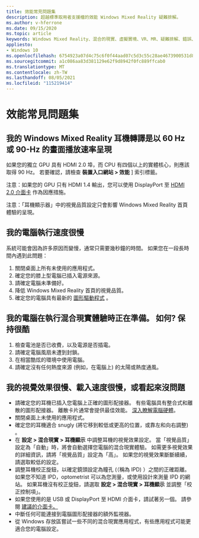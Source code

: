 ```yaml
---
title: 效能常見問題集
description: 超越標準取用者支援檔的效能 Windows Mixed Reality 疑難排解。
ms.author: v-hferrone
ms.date: 09/15/2020
ms.topic: article
keywords: Windows Mixed Reality、混合的現實、虛擬實境、VR、MR、疑難排解、錯誤、協助、支援、效能
appliesto:
- Windows 10
ms.openlocfilehash: 6754923a07d4c75c6f0f44aad07c5d3c55c28ae4673900531d8a4af663d9e7c2
ms.sourcegitcommit: a1c086aa83d381129e62f9d8942f0fc889ffcab0
ms.translationtype: MT
ms.contentlocale: zh-TW
ms.lasthandoff: 08/05/2021
ms.locfileid: "115219414"
---
```

# <a name="performance-faqs"></a>效能常見問題集

## <a name="is-my-windows-mixed-reality-headset-rendering-at-60-hz-or-90-hz-framerate"></a>我的 Windows Mixed Reality 耳機轉譯是以 60 Hz 或 90-Hz 的畫面播放速率呈現

如果您的獨立 GPU 具有 HDMI 2.0 埠，而 CPU 有四個以上的實體核心，則應該取得 90 Hz。 若要確認，請檢查 **裝置入口網站 > 效能** ] 索引標籤。

注意：如果您的 GPU 只有 HDMI 1.4 輸出，您可以使用 DisplayPort 至 [HDMI 2.0 介面卡](recommended-adapters-for-windows-mixed-reality-capable-pcs.md) 作為因應措施。

注意：「耳機顯示器」中的視覺品質設定只會影響 Windows Mixed Reality 首頁體驗的呈現。

## <a name="my-pc-is-running-slowly"></a>我的電腦執行速度很慢

系統可能會因為許多原因而變慢，通常只需要幾秒鐘的時間。 如果您在一段長時間內遇到此問題：

1. 關閉桌面上所有未使用的應用程式。
2. 確定您的膝上型電腦已插入電源來源。
3. 請確定電腦未準備好。
4. 降低 Windows Mixed Reality 首頁的視覺品質。
5. 確定您的電腦具有最新的 [圖形驅動程式](other-questions.md#my-graphics-driver-isnt-supported-im-getting-graphics-driver-failure-errors) 。

## <a name="my-pc-is-warming-up-as-i-run-the-mixed-reality-experiences-how-do-i-keep-it-cool"></a>我的電腦在執行混合現實體驗時正在準備。 如何? 保持很酷

1. 檢查電池是否已收費，以及電源是否插電。
2. 請確定電腦風扇未遭到封鎖。
3. 在相當酷炫的環境中使用電腦。
4. 請確定沒有任何熱度來源 (例如，在電腦上) 的太陽或熱度通風。

## <a name="my-visuals-are-choppy-load-slowly-or-dont-look-good"></a>我的視覺效果很慢、載入速度很慢，或看起來沒問題

* 請確定您的耳機已插入您電腦上正確的圖形配接器。 有些電腦具有整合式和離散的圖形配接器。 離散卡片通常會提供最佳效能。 [深入瞭解電腦硬體](windows-mixed-reality-minimum-pc-hardware-compatibility-guidelines.md)。
* 關閉桌面上未使用的應用程式。
* 確定您的耳機適合 snugly (將它移到較低或更高的位置，或靠左和向右調整) 。
* 在 **設定 > 混合現實 > 耳機顯示** 中調整耳機的視覺效果設定。 當「視覺品質」設定為「自動」時，將會自動選擇您電腦的混合現實體驗。 如需更多視覺效果的詳細資訊，請將「視覺品質」設定為「高」。 如果您的視覺效果斷斷續續，請選取較低的設定。
* 調整耳機校正旋鈕，以確定鏡頭設定為瞳孔 (（稱為 IPD) ）之間的正確距離。 如果您不知道 IPD，optometrist 可以為您測量，或使用設計來測量 IPD 的網站。 如果耳機沒有校正旋鈕，請選取 **設定 > 混合現實 > 耳機顯示** 並調整「校正控制項」。
* 如果您使用的是 USB 或 DisplayPort 至 HDMI 介面卡，請試著另一個。 請參閱 [建議的介面卡。](recommended-adapters-for-windows-mixed-reality-capable-pcs.md)
* 中斷任何可能連接到電腦圖形配接器的額外監視器。
* 從 Windows 存放區嘗試一些不同的混合現實應用程式，有些應用程式可能更適合您的電腦設定。
